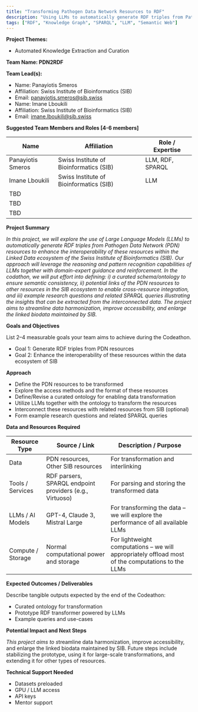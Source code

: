 ```yaml
---
title: "Transforming Pathogen Data Network Resources to RDF"
description: "Using LLMs to automatically generate RDF triples from Pathogen Data Network resources for improved semantic interoperability in the Linked Data ecosystem"
tags: ["RDF", "Knowledge Graph", "SPARQL", "LLM", "Semantic Web"]
---
```


**Project Themes:**

- Automated Knowledge Extraction and Curation

**Team Name: PDN2RDF**

**Team Lead(s):**

- Name: Panayiotis Smeros
- Affiliation: Swiss Institute of Bioinformatics (SIB)
- Email: [panayiotis.smeros@sib.swiss](mailto:panayiotis.smeros@sib.swiss)
- Name: Imane Lboukili
- Affiliation: Swiss Institute of Bioinformatics (SIB)
- Email: imane.lboukili@sib.swiss

**Suggested Team Members and Roles \[4-6 members\]**

| Name              | Affiliation                             | Role / Expertise |
| ----------------- | --------------------------------------- | ---------------- |
| Panayiotis Smeros | Swiss Institute of Bioinformatics (SIB) | LLM, RDF, SPARQL |
| Imane Lboukili    | Swiss Institute of Bioinformatics (SIB) | LLM              |
| TBD               |                                         |                  |
| TBD               |                                         |                  |
| TBD               |                                         |                  |

**Project Summary**

_In this project, we will explore the use of Large Language Models (LLMs) to automatically generate RDF triples from Pathogen Data Network (PDN) resources to enhance the interoperability of these resources within the Linked Data ecosystem of the Swiss Institute of Bioinformatics (SIB). Our approach will leverage the reasoning and pattern recognition capabilities of LLMs together with domain-expert guidance and reinforcement. In the codathon, we will put effort into defining: i) a curated schema/ontology to ensure semantic consistency, ii) potential links of the PDN resources to other resources in the SIB ecosystem to enable cross-resource integration, and iii) example research questions and related SPARQL queries illustrating the insights that can be extracted from the interconnected data. The project aims to streamline data harmonization, improve accessibility, and enlarge the linked biodata maintained by SIB._

**Goals and Objectives**

List 2–4 measurable goals your team aims to achieve during the Codeathon.

- Goal 1: Generate RDF triples from PDN resources
- Goal 2: Enhance the interoperability of these resources within the data ecosystem of SIB

**Approach**

- Define the PDN resources to be transformed
- Explore the access methods and the format of these resources
- Define/Revise a curated ontology for enabling data transformation
- Utilize LLMs together with the ontology to transform the resources
- Interconnect these resources with related resources from SIB (optional)
- Form example research questions and related SPARQL queries

**Data and Resources Required**

| Resource Type     | Source / Link                                           | Description / Purpose                                                                             |
| ----------------- | ------------------------------------------------------- | ------------------------------------------------------------------------------------------------- |
| Data              | PDN resources, Other SIB resources                      | For transformation and interlinking                                                               |
| Tools / Services  | RDF parsers, SPARQL endpoint providers (e.g., Virtuoso) | For parsing and storing the transformed data                                                      |
| LLMs / AI Models  | GPT-4, Claude 3, Mistral Large                          | For transforming the data – we will explore the performance of all available LLMs                 |
| Compute / Storage | Normal computational power and storage                  | For lightweight computations – we will appropriately offload most of the computations to the LLMs |

**Expected Outcomes / Deliverables**

Describe tangible outputs expected by the end of the Codeathon:

- Curated ontology for transformation
- Prototype RDF transformer powered by LLMs
- Example queries and use-cases

**Potential Impact and Next Steps**

*This project aims to s*treamline data harmonization, improve accessibility, and enlarge the linked biodata maintained by SIB. Future steps include stabilizing the prototype, using it for large-scale transformations, and extending it for other types of resources.

**Technical Support Needed**

- Datasets preloaded
- GPU / LLM access
- API keys
- Mentor support
